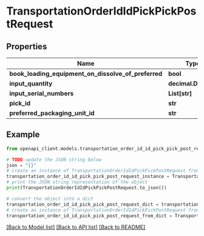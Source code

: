 # TransportationOrderIdIdPickPickPostRequest


## Properties

Name | Type | Description | Notes
------------ | ------------- | ------------- | -------------
**book_loading_equipment_on_dissolve_of_preferred** | **bool** |  | 
**input_quantity** | **decimal.Decimal** |  | 
**input_serial_numbers** | **List[str]** |  | [optional] 
**pick_id** | **str** |  | 
**preferred_packaging_unit_id** | **str** |  | [optional] 

## Example

```python
from openapi_client.models.transportation_order_id_id_pick_pick_post_request import TransportationOrderIdIdPickPickPostRequest

# TODO update the JSON string below
json = "{}"
# create an instance of TransportationOrderIdIdPickPickPostRequest from a JSON string
transportation_order_id_id_pick_pick_post_request_instance = TransportationOrderIdIdPickPickPostRequest.from_json(json)
# print the JSON string representation of the object
print(TransportationOrderIdIdPickPickPostRequest.to_json())

# convert the object into a dict
transportation_order_id_id_pick_pick_post_request_dict = transportation_order_id_id_pick_pick_post_request_instance.to_dict()
# create an instance of TransportationOrderIdIdPickPickPostRequest from a dict
transportation_order_id_id_pick_pick_post_request_from_dict = TransportationOrderIdIdPickPickPostRequest.from_dict(transportation_order_id_id_pick_pick_post_request_dict)
```
[[Back to Model list]](../README.md#documentation-for-models) [[Back to API list]](../README.md#documentation-for-api-endpoints) [[Back to README]](../README.md)



